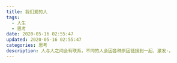 ```yaml
---
title: 我们爱的人
tags:
  - 人生
  - 思考
date: 2020-05-16 02:55:47
updated: 2020-05-16 02:55:47
categories: 思考
description: 人与人之间会有联系，不同的人会因各种原因链接到一起，激发·。
---
```


<!-- more -->


